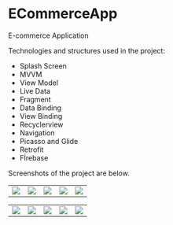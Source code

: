 # ECommerceApp
E-commerce Application

Technologies and structures used in the project:
- Splash Screen
- MVVM
- View Model
- Live Data
- Fragment 
- Data Binding
- View Binding
- Recyclerview
- Navigation
- Picasso and Glide
- Retrofit
- Fİrebase

Screenshots of the project are below.
 <table>
<tr>
  <td>
   <img src="https://user-images.githubusercontent.com/99657258/176763429-ea3939f7-d153-4cb5-9332-cd589e33a822.jpg" >
  </td>
  <td>     
    <img src="https://user-images.githubusercontent.com/99657258/176763431-6abe157e-8040-4201-9965-a113262612be.jpg" >
  </td>
  <td>
    <img src="https://user-images.githubusercontent.com/99657258/176763432-54695786-9023-4504-ae77-f4a8761a24cf.jpg">
  </td>
  <td>
    <img src="https://user-images.githubusercontent.com/99657258/176763408-954f08f8-01b3-4c77-87f2-55d3139d2939.jpg">
  </td>
  <td>
    <img src="https://user-images.githubusercontent.com/99657258/176763416-f55adc9b-f2e5-4b56-b8c7-0060135cee94.jpg" >
  </td>
 </tr>
</table>
 <table>
<tr>
  <td>
   <img src="https://user-images.githubusercontent.com/99657258/176763419-e5e3716b-28de-448f-9b85-8aa63a24ddeb.jpg" >
  </td>
  <td>     
    <img src="https://user-images.githubusercontent.com/99657258/176763422-cb034861-c85f-44b1-aa02-ea14e706f8d5.jpg" >
  </td>
  <td>
    <img src="https://user-images.githubusercontent.com/99657258/176763424-4eaabca6-dc3a-48c0-bc6a-80f50b8ff504.jpg">
  </td>
  <td>
    <img src="https://user-images.githubusercontent.com/99657258/176763426-c36ec3f3-e316-4269-8054-62dd8cbaa622.jpg" >
  </td>
  <td>
    <img src="https://user-images.githubusercontent.com/99657258/176763427-2eee7566-69a3-4088-afcc-a7edc7adb771.jpg">
  </td>
  
 </tr>
</table>

